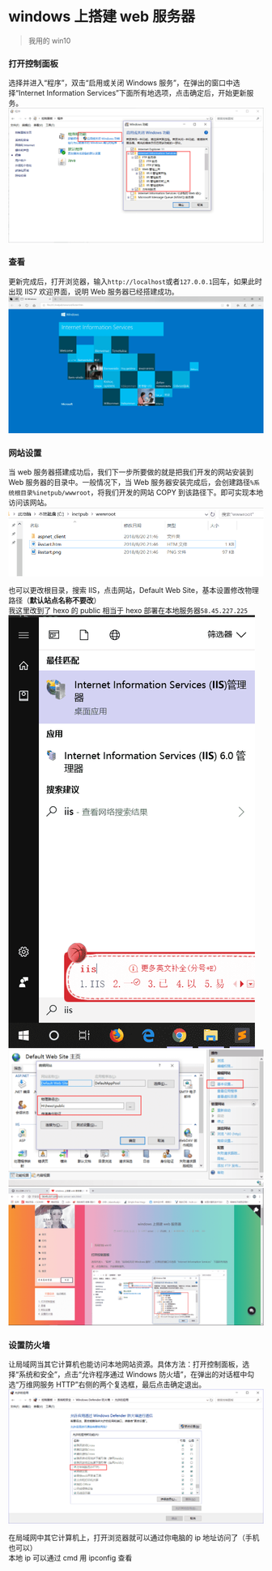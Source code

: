 # windows 上搭建 web 服务器


> 我用的 win10

### 打开控制面板
选择并进入“程序”，双击“启用或关闭 Windows 服务”，在弹出的窗口中选择“Internet Information Services”下面所有地选项，点击确定后，开始更新服务。  
![打开控制面板](images/1.png "打开控制面板")

### 查看
更新完成后，打开浏览器，输入`http://localhost`或者`127.0.0.1`回车，如果此时出现 IIS7 欢迎界面，说明 Web 服务器已经搭建成功。   
![查看](images/2.png "查看")

### 网站设置
当 web 服务器搭建成功后，我们下一步所要做的就是把我们开发的网站安装到 Web 服务器的目录中。一般情况下，当 Web 服务器安装完成后，会创建路径`%系统根目录%inetpub/wwwroot`，将我们开发的网站 COPY 到该路径下。即可实现本地访问该网站。  
![](images/3.png)

也可以更改根目录，搜索 IIS，点击网站，Default Web Site，基本设置修改物理路径（**默认站点名称不要改**）  
我这里改到了 hexo 的 public 相当于 hexo 部署在本地服务器`58.45.227.225`  
![](images/5.png "网站设置 1")
![](images/6.png "网站设置 2")
![](images/7.png "网站设置 3")
### 设置防火墙
让局域网当其它计算机也能访问本地网站资源。具体方法：打开控制面板，选择“系统和安全”，点击“允许程序通过 Windows 防火墙”，在弹出的对话框中勾选“万维网服务 HTTP”右侧的两个复选框，最后点击确定退出。  
![](images/4.png "设置防火墙")

在局域网中其它计算机上，打开浏览器就可以通过你电脑的 ip 地址访问了（手机也可以）  
本地 ip 可以通过 cmd 用 ipconfig 查看
